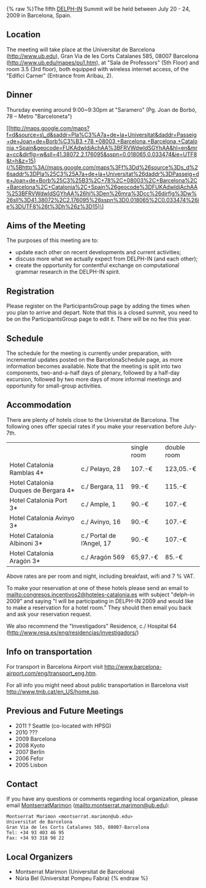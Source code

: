 {% raw %}The fifth [DELPH-IN](http://www.delph-in.net) Summit will be held
between July 20 - 24, 2009 in Barcelona, Spain.

## Location

The meeting will take place at the Universitat de Barcelona
(<http://www.ub.edu>), Gran Via de les Corts Catalanes 585, 08007
Barcelona (<http://www.ub.edu/mapes/pu1.htm>), at "Sala de Professors"
(5th Floor) and room 3.5 (3rd floor), both equipped with wireless
internet access, of the "Edifici Carner" (Entrance from Aribau, 2).

## Dinner

Thursday evening around 9:00\~9:30pm at "Saramero" (Pg. Joan de Borbó,
78 – Metro "Barceloneta")

[\[http://maps.google.com/maps?f=d&source=s\_d&saddr=Pla%C3%A7a+de+la+Universitat&daddr=Passeig+de+Joan+de+Borb%C3%B3,+78,+08003,+Barcelona,+Barcelona,+Catalonia,+Spain&geocode=FUKAdwIdjAchAA%3BFRVWdwIdSGYhAA&hl=en&mra=cc&dirflg=w&sll=41.38072,2.176095&sspn=0.018065,0.033474&ie=UTF8&t=h&z=15](/%5Bhttp%3A//maps.google.com/maps%3Ff%3Dd%26source%3Ds_d%26saddr%3DPla%25C3%25A7a+de+la+Universitat%26daddr%3DPasseig+de+Joan+de+Borb%25C3%25B3%2C+78%2C+08003%2C+Barcelona%2C+Barcelona%2C+Catalonia%2C+Spain%26geocode%3DFUKAdwIdjAchAA%253BFRVWdwIdSGYhAA%26hl%3Den%26mra%3Dcc%26dirflg%3Dw%26sll%3D41.38072%2C2.176095%26sspn%3D0.018065%2C0.033474%26ie%3DUTF8%26t%3Dh%26z%3D15)\]

## Aims of the Meeting

The purposes of this meeting are to:

- update each other on recent developments and current activities;
- discuss more what we actually expect from DELPH-IN (and each other);
- create the opportunity for contentful exchange on computational
grammar research in the DELPH-IN spirit.

## Registration

Please register on the ParticipantsGroup page by
adding the times when you plan to arrive and depart. Note that this is a
closed summit, you need to be on the
ParticipantsGroup page to edit it. There will be no
fee this year.

## Schedule

The schedule for the meeting is currently under preparation, with
incremental updates posted on the BarcelonaSchedule
page, as more information becomes available. Note that the meeting is
split into two components, two-and-a-half days of plenary, followed by a
half-day excursion, followed by two more days of more informal meetings
and opportunity for small-group activities.

## Accommodation

There are plenty of hotels close to the Universitat de Barcelona. The
following ones offer special rates if you make your reservation before
July-7th.

|                                       |                           |             |             |
|---------------------------------------|---------------------------|-------------|-------------|
|                                       |                           | single room | double room |
| Hotel Catalonia Ramblas 4\*           | c./ Pelayo, 28            | 107.-€      | 123,05.-€   |
| Hotel Catalonia Duques de Bergara 4\* | c./ Bergara, 11           | 99.-€       | 115.-€      |
| Hotel Catalonia Port 3\*              | c./ Ample, 1              | 90.-€       | 107.-€      |
| Hotel Catalonia Avinyo 3\*            | c./ Avinyo, 16            | 90.-€       | 107.-€      |
| Hotel Catalonia Albinoni 3\*          | c./ Portal de l’Angel, 17 | 90.-€       | 107.-€      |
| Hotel Catalonia Aragón 3\*            | c./ Aragón 569            | 65,97.-€    | 85.-€       |

Above rates are per room and night, including breakfast, wifi and 7 %
VAT.

To make your reservation at one of these hotels please send an email to
<mailto:congresos.incentivos2@hoteles-catalonia.es> with subject "delph-in
2009" and saying "I will be participating in DELPH-IN 2009 and would
like to make a reservation for a hotel room." They should then email you
back and ask your reservation request.

We also recommend the "Investigadors" Residence, c./ Hospital 64
(<http://www.resa.es/eng/residencias/investigadors/>)

## Info on transportation

For transport in Barcelona Airport visit
<http://www.barcelona-airport.com/eng/transport_eng.htm>.

For all info you might need about public transportation in Barcelona
visit <http://www.tmb.cat/en_US/home.jsp>.

## Previous and Future Meetings

- 2011 ? Seattle (co-located with HPSG)
- 2010 ???
- 2009 Barcelona
- 2008 Kyoto
- 2007 Berlin
- 2006 Fefor
- 2005 Lisbon

## Contact

If you have any questions or comments regarding local organization,
please email [MontserratMarimon](/MontserratMarimon)
(<mailto:montserrat.marimon@ub.edu>):

    Montserrat Marimon <montserrat.marimon@ub.edu>
    Universitat de Barcelona
    Gran Via de les Corts Catalanes 585, 08007-Barcelona
    Tel: +34 93 403 46 95
    Fax: +34 93 318 98 22

## Local Organizers

- Montserrat Marimon (Universitat de Barcelona)
- Núria Bel (Universitat Pompeu Fabra)
<update date omitted for speed>{% endraw %}